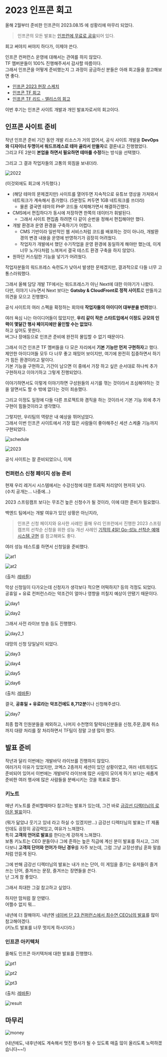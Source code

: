 # 2023 인프콘 회고

올해 2월부터 준비한 인프콘이 2023.08.15 에 성황리에 마무리 되었다.  

> 인프콘의 모든 발표는 [인프런에 무료로 공유](https://www.inflearn.com/course/%EC%9D%B8%ED%94%84%EC%BD%982023-%EB%8B%A4%EC%8B%9C%EB%B3%B4%EA%B8%B0)되어 있다.

회고 써야지 써야지 하다가, 이제야 쓴다.  

인프콘 컨퍼런스 운영에 대해서는 관여를 하지 않았다.  
TF 멤버분들이 100% 진행해주셔서 감사할 따름이다.  
그래서 인프콘을 어떻게 준비했는지 그 과정이 궁금하신 분들은 아래 회고들을 참고해보면 좋다.

- [인프콘 2023 현장 스케치](https://www.inflearn.com/pages/infcon-2023-sketch)
- [인프콘 TF 회고](https://story.inflab.com/%ec%9d%b8%ed%94%84%ec%bd%982023-%eb%b9%84%ed%95%98%ec%9d%b8%eb%93%9c-%ec%8a%a4%ed%86%a0%eb%a6%ac/)
- [인프콘 TF 리드 - 앨리스의 회고](https://yeoneui.com/archives/1098)

이번 후기는 인프콘 사이트 개발과 개인 발표자로서의 회고이다.

## 인프콘 사이트 준비

작년 인프콘 준비 기간 동안 개발 리소스가 거의 없어서, 공식 사이트 개발을 **DevOps와 디자이너 두명이서 워드프레스로 테마 골라서 만들자**로 결론내고 진행했었다.  
그리고 FE 2분이 **본업을 하면서 필요하면 테마를 수정**하는 방식을 선택했다.  
  
그리고 그 결과 작업자들의 고통의 외침을 보내더라.

![2022](./images/2022.png)

(이것외에도 회고에 가득했다.)  
  
- (해당 테마의 문제겠지만) 사이트를 열어두면 지속적으로 유튜브 영상을 가져와서 네트워크가 계속해서 증가했다. (5분정도 켜두면 1GB 네트워크를 쓰더라)
  - 물론 결국엔 테마의 PHP 코드들 삭제해가면서 해결하긴했다.
- CMS에서 편집하다가 동시에 저장하면 한쪽의 데이터가 휘발된다.
  - 그래서 사이트 편집좀 하려면 다 같이 순번을 정해서 편집해야만 했다.
- 개발 환경과 운영 환경을 구축하기가 어렵다.
  - CMS 기반이라 일반적인 웹 서비스처럼 코드를 배포하는 것이 아니라, 개발환경의 변경 내용을 운영에 반영하기가 굉장히 어려웠다.
  - 작업자가 개발에서 했던 수기작업을 운영 환경에 동일하게 해야만 했는데, 이게 너무 노가다처럼 느껴져서 결국 테스트 환경 구축을 하지 않았다.
- 원하던 커스텀한 기능을 넣기가 어려웠다.

작업자분들의 워드프레스 숙련도가 낮아서 발생한 문제겠지만, 결과적으로 다들 너무 고통스러워했다.  

그래서 올해 담당 개발 TF에서는 워드프레스가 아닌 Next에 대한 이야기가 나왔다.  
다만, 이야기 나누면서 Next 보다는 **Gatsby & CloudFront로 정적 사이트**로 만들자고 의견을 모으고 진행했다.  

공식 사이트의 여러 스펙을 확정하는 회의때 **작업자들의 아이디어 대부분을 반려**했다.  
  
여러 욕심 나는 아이디어들이 많았지만, **우리 같이 작은 스타트업에서 이정도 규모의 인력이 몇달간 행사 페이지에만 올인할 수는 없었다**.  
하고 싶어도 못한다.  
버그나 장애등으로 인프콘 준비에 완전히 몰입할 수 없기 때문이다.  

그래서 이건 인프콘 TF 멤버들을 다 모은 자리에서 **기본 기능만 먼저 구현하자**고 했다.  
제안한 아이디어들 모두 다 너무 좋고 재밌어 보이지만, 여기에 완전히 집중하면서 하기가 힘든 환경이라고 말이다.  
기본 기능을 구현하고, 기간이 남으면 이 중에서 가장 하고 싶은 순서대로 하나씩 추가 구현하자고 이야기하고 그렇게 진행되었다.  
  
이야기하면서도 이렇게 이야기하면 구성원들의 사기를 꺾는 것이라서 조심해야하는 것을 알면서도 할 수 밖에 없다는 것이 죄송했다.  
  
그리고 이정도 일정에 다들 다른 프로젝트와 겸직을 하는 것이라서 기본 기능 외에 추가 구현이 힘들것이라고 생각했다.  
  
그렇지만, 우리팀의 역량은 내 예상을 뛰어넘었다.  
그래서 이번 인프콘 사이트에서 가장 많은 사람들이 좋아해주신 세션 스케줄 기능까지 구현되었다.

![schedule](./images/schedule.png)


  

![2023](./images/2023.png)


공식 사이트는 잘 준비되었으니, 이제 

### 컨퍼런스 신청 페이지 성능 준비

현재 우리 레거시 시스템에서는 수강신청에 대한 트래픽 처리양이 현저히 낮다.  
(수치 공개는... 나중에...)  
  
2023 스프링캠프 보다는 무조건 높은 신청수가 될 것이라, 이에 대한 준비가 필요했다.  
  
백엔드 팀에서는 개발 여유가 있던 상황은 아닌지라,  


> 인프콘 신청 페이지와 유사한 사례인 올해 우리 인프런에서 진행한 2023 스프링캠프의 선착순 신청을 위한 성능 개선 사례인 [기적의 4일! Go-성능 선착순 예매 시스템 구현](https://www.inflearn.com/course/lecture?courseSlug=%EC%9D%B8%ED%94%84%EC%BD%982023-%EB%8B%A4%EC%8B%9C%EB%B3%B4%EA%B8%B0&unitId=177920&tab=activity-log) 를 참고해봐도 좋다.

여러 성능 테스트를 하면서 신청일을 준비했다.

![at1](./images/at1.png)

![at2](./images/at2.png)

(출처: [레바툰](https://www.lezhin.com/ko/comic/revatoon/204))



막상 신청일이 다가오는데 신청자가 생각보다 적으면 어떡하지? 등의 걱정도 되었다.  
공휴일 + 유료 컨퍼런스라는 악조건이 얼마나 영향을 끼칠지 예상이 안됐기 때문이다.  

![day1](./images/day1.png)

![day2](./images/day2.png)

그래서 사전 라이브 방송 등도 진행했다.

![day2_1](./images/day2_1.png)

대망의 신청 당일날이 되었다.

![day3](./images/day3.png)

![day4](./images/day4.png)

![day5](./images/day5.png)

![day6](./images/day6.png)


(출처: [레바툰](https://www.lezhin.com/ko/comic/revatoon/204))

결국, **공휴일 + 유료라는 악조건에도 8,712분**이나 신청해주셨다. 

![day7](./images/day7.png)

최종 합격 인원분들을 제외하고, 나머지 수천명의 탈락되신분들을 신청,주문,결제 취소까지 대량 처리를 잘 처리하면서 TF팀이 정말 고생 많이 했다.


## 발표 준비

작년과 달리 이번에는 개발바닥 라이브를 진행하지 않았다.  
여러가지 이유가 있었지만, 코엑스 2층까지 세션이 있던 상황이였고, 여러 네트워킹도 준비되어 있어서 이번에는 개발바닥 라이브에 많은 사람이 모이게 하기 보다는 새롭게 준비한 여러 행사에 많은 사람들을 분배시키는 것을 목표로 했다.  

### 키노트

매년 키노트를 준비할때마다 참고하는 발표가 있는데, 그건 바로 [금강선 디렉터님의 로아온 발표](https://youtu.be/71PeqtjEpuM?t=3768)이다.  
  
(뭐가 닮았냐 웃기고 있네 라고 하실 수 있겠지만...) 금강선 디렉터님의 발표는 IT 제품인데도 굉장히 공감력있고, 여유가 느껴졌다.  
특히 **고객의 언어로 발표**를 한다는게 강하게 느껴졌다.  
보통 키노트는 CEO 분들이나 그에 준하는 높은 직급에 계신 분이 발표를 하시고, 그러다보니 **고객의 단어와 언어가 아닌 경우**를 자주 보는데, 그럼 그냥 교장선생님 훈화 말씀처럼 안듣게 된다.  
  
그에 반해 금강선 디렉터님의 발표는 내가 쓰는 단어, 이 게임을 즐기는 유저들이 즐겨 쓰는 단어, 즐겨쓰는 문장, 즐겨쓰는 장면들을 쓴다.  
난 그게 참 좋았다.  
  
그래서 최대한 그걸 참고하고 싶었다.  
  
하지만 맘처럼 잘 안됐다.  
어쩔수 없지 뭐...  
  
내년에 더 잘해야지.
내년엔 [네이버 단 23 컨퍼런스에서 최수연 CEO님의 발표](https://tv.naver.com/v/39568301)를 많이 참고해야겠다.  
(키노트 발표를 너무 멋지게 하시더라.)


### 인프콘 아키텍처

올해도 인프콘 아키텍처에 대한 발표를 진행했다.  
  


![pt1](./images/pt1.png)

![pt2](./images/pt2.png)

![pt3](./images/pt3.png)

(출처: [레바툰](https://www.lezhin.com/ko/comic/revatoon/204))


![result](./images/result.png)

## 마무리


![money](./images/money.png)

(내년에도, 내후년에도 계속해서 멋진 행사가 될 수 있도록 매출 많이 올리도록 노력하겠습니다~~!)